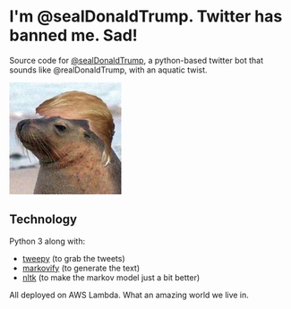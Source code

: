 # I'm @sealDonaldTrump. Twitter has banned me. Sad!

Source code for [@sealDonaldTrump](https://twitter.com/sealDonaldTrump), a python-based twitter bot that sounds like @realDonaldTrump, with an aquatic twist.

![@sealDonaldTrump](sealDonaldTrump.jpg)

## Technology
Python 3 along with:
* [tweepy](https://tweepy.readthedocs.io/en/v3.5.0/) (to grab the tweets)
* [markovify](https://github.com/jsvine/markovify) (to generate the text)
* [nltk](http://nltk.org) (to make the markov model just a bit better)

All deployed on AWS Lambda. What an amazing world we live in.
